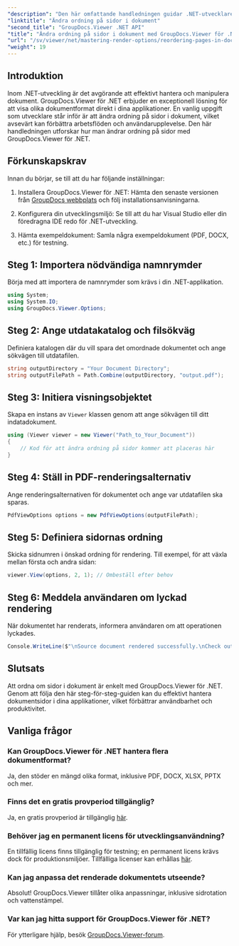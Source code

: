 ```yaml
---
"description": "Den här omfattande handledningen guidar .NET-utvecklare genom processen att ordna om sidor i olika dokumentformat med GroupDocs.Viewer för .NET."
"linktitle": "Ändra ordning på sidor i dokument"
"second_title": "GroupDocs.Viewer .NET API"
"title": "Ändra ordning på sidor i dokument med GroupDocs.Viewer för .NET"
"url": "/sv/viewer/net/mastering-render-options/reordering-pages-in-document/"
"weight": 19
---
```


## Introduktion

Inom .NET-utveckling är det avgörande att effektivt hantera och manipulera dokument. GroupDocs.Viewer för .NET erbjuder en exceptionell lösning för att visa olika dokumentformat direkt i dina applikationer. En vanlig uppgift som utvecklare står inför är att ändra ordning på sidor i dokument, vilket avsevärt kan förbättra arbetsflöden och användarupplevelse. Den här handledningen utforskar hur man ändrar ordning på sidor med GroupDocs.Viewer för .NET.

## Förkunskapskrav

Innan du börjar, se till att du har följande inställningar:

1. Installera GroupDocs.Viewer för .NET: Hämta den senaste versionen från [GroupDocs webbplats](https://releases.groupdocs.com/viewer/net/) och följ installationsanvisningarna.
   
2. Konfigurera din utvecklingsmiljö: Se till att du har Visual Studio eller din föredragna IDE redo för .NET-utveckling.

3. Hämta exempeldokument: Samla några exempeldokument (PDF, DOCX, etc.) för testning.

## Steg 1: Importera nödvändiga namnrymder

Börja med att importera de namnrymder som krävs i din .NET-applikation.

```csharp
using System;
using System.IO;
using GroupDocs.Viewer.Options;
```

## Steg 2: Ange utdatakatalog och filsökväg

Definiera katalogen där du vill spara det omordnade dokumentet och ange sökvägen till utdatafilen.

```csharp
string outputDirectory = "Your Document Directory";
string outputFilePath = Path.Combine(outputDirectory, "output.pdf");
```

## Steg 3: Initiera visningsobjektet

Skapa en instans av `Viewer` klassen genom att ange sökvägen till ditt indatadokument.

```csharp
using (Viewer viewer = new Viewer("Path_to_Your_Document"))
{
    // Kod för att ändra ordning på sidor kommer att placeras här
}
```

## Steg 4: Ställ in PDF-renderingsalternativ

Ange renderingsalternativen för dokumentet och ange var utdatafilen ska sparas.

```csharp
PdfViewOptions options = new PdfViewOptions(outputFilePath);
```

## Steg 5: Definiera sidornas ordning

Skicka sidnumren i önskad ordning för rendering. Till exempel, för att växla mellan första och andra sidan:

```csharp
viewer.View(options, 2, 1); // Ombeställ efter behov
```

## Steg 6: Meddela användaren om lyckad rendering

När dokumentet har renderats, informera användaren om att operationen lyckades.

```csharp
Console.WriteLine($"\nSource document rendered successfully.\nCheck output in {outputDirectory}.");
```

## Slutsats

Att ordna om sidor i dokument är enkelt med GroupDocs.Viewer för .NET. Genom att följa den här steg-för-steg-guiden kan du effektivt hantera dokumentsidor i dina applikationer, vilket förbättrar användbarhet och produktivitet.

## Vanliga frågor

### Kan GroupDocs.Viewer för .NET hantera flera dokumentformat?
Ja, den stöder en mängd olika format, inklusive PDF, DOCX, XLSX, PPTX och mer.

### Finns det en gratis provperiod tillgänglig?
Ja, en gratis provperiod är tillgänglig [här](https://releases.groupdocs.com/).

### Behöver jag en permanent licens för utvecklingsanvändning?
En tillfällig licens finns tillgänglig för testning; en permanent licens krävs dock för produktionsmiljöer. Tillfälliga licenser kan erhållas [här](https://purchase.groupdocs.com/temporary-license/).

### Kan jag anpassa det renderade dokumentets utseende?
Absolut! GroupDocs.Viewer tillåter olika anpassningar, inklusive sidrotation och vattenstämpel.

### Var kan jag hitta support för GroupDocs.Viewer för .NET?
För ytterligare hjälp, besök [GroupDocs.Viewer-forum](https://forum.groupdocs.com/c/viewer/9).